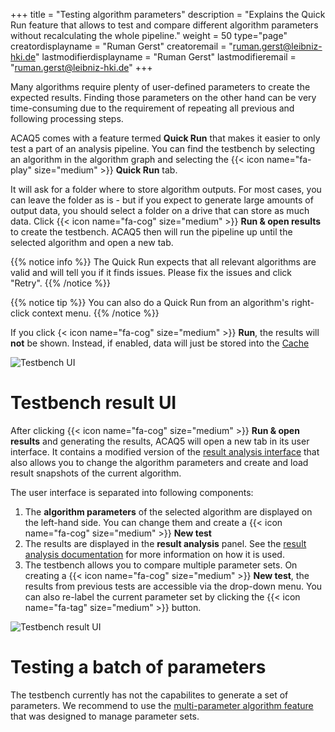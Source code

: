 +++
title = "Testing algorithm parameters"
description = "Explains the Quick Run feature that allows to test and compare different algorithm parameters without recalculating the whole pipeline."
weight = 50
type="page"
creatordisplayname = "Ruman Gerst"
creatoremail = "ruman.gerst@leibniz-hki.de"
lastmodifierdisplayname = "Ruman Gerst"
lastmodifieremail = "ruman.gerst@leibniz-hki.de"
+++

Many algorithms require plenty of user-defined parameters to create the expected results.
Finding those parameters on the other hand can be very time-consuming due to
the requirement of repeating all previous and following processing steps.

ACAQ5 comes with a feature termed **Quick Run** that makes it easier to
only test a part of an analysis pipeline. You can find the testbench
by selecting an algorithm in the algorithm graph and selecting the {{< icon name="fa-play" size="medium" >}} **Quick Run** tab.

It will ask for a folder where to store algorithm outputs. For most cases,
you can leave the folder as is - but if you expect to generate large amounts
of output data, you should select a folder on a drive that can store as much data.
Click {{< icon name="fa-cog" size="medium" >}} **Run & open results** to create the testbench.
ACAQ5 then will run the pipeline up until the selected algorithm and open a new tab.

{{% notice info %}}
The Quick Run expects that all relevant algorithms are valid and will tell you
if it finds issues. Please fix the issues and click "Retry".
{{% /notice %}}

{{% notice tip %}}
You can also do a Quick Run from an algorithm's right-click context menu.
{{% /notice %}}

If you click {< icon name="fa-cog" size="medium" >}} **Run**, the results will **not** be shown.
Instead, if enabled, data will just be stored into the [Cache](/documentation/cache)

![Testbench UI](/img/documentation/testbench-ui.png)

# Testbench result UI

After clicking {{< icon name="fa-cog" size="medium" >}} **Run & open results** and generating the
results, ACAQ5 will open a new tab in its user interface. It contains a modified
version of the [result analysis interface](/documentation/result-analysis) that
also allows you to change the algorithm parameters and create and load result snapshots
of the current algorithm.

The user interface is separated into following components:

1. The **algorithm parameters** of the selected algorithm are displayed on the left-hand side. You can change them and create a {{< icon name="fa-cog" size="medium" >}} **New test**
2. The results are displayed in the **result analysis** panel. See the [result analysis documentation](/documentation/result-analysis) for more information on how it is used.
3. The testbench allows you to compare multiple parameter sets. On creating a {{< icon name="fa-cog" size="medium" >}} **New test**, the results from previous tests are accessible via the drop-down menu. You can also re-label the current parameter set by clicking the {{< icon name="fa-tag" size="medium" >}} button.

![Testbench result UI](/img/documentation/testbench-result-ui.png)

# Testing a batch of parameters

The testbench currently has not the capabilites to generate a set of parameters. We recommend to use the [multi-parameter algorithm feature](/documentation/standard-library/multi-parameter)
that was designed to manage parameter sets.
